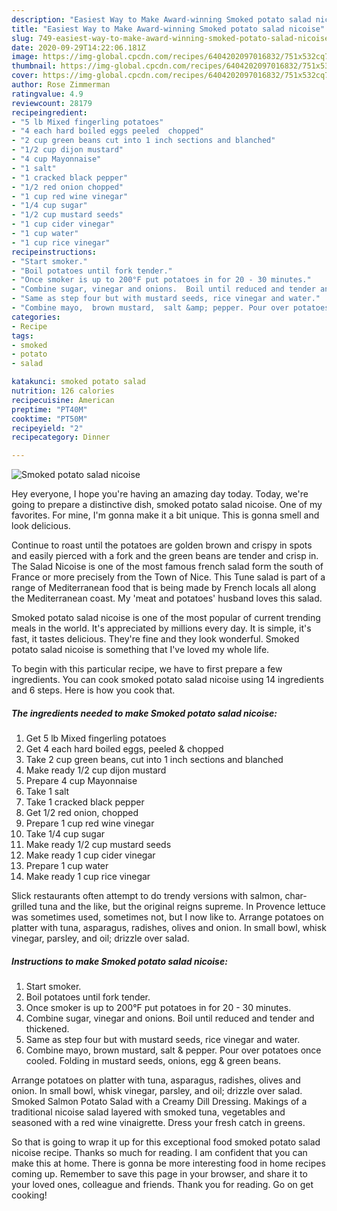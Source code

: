 ```yaml
---
description: "Easiest Way to Make Award-winning Smoked potato salad nicoise"
title: "Easiest Way to Make Award-winning Smoked potato salad nicoise"
slug: 749-easiest-way-to-make-award-winning-smoked-potato-salad-nicoise
date: 2020-09-29T14:22:06.181Z
image: https://img-global.cpcdn.com/recipes/6404202097016832/751x532cq70/smoked-potato-salad-nicoise-recipe-main-photo.jpg
thumbnail: https://img-global.cpcdn.com/recipes/6404202097016832/751x532cq70/smoked-potato-salad-nicoise-recipe-main-photo.jpg
cover: https://img-global.cpcdn.com/recipes/6404202097016832/751x532cq70/smoked-potato-salad-nicoise-recipe-main-photo.jpg
author: Rose Zimmerman
ratingvalue: 4.9
reviewcount: 28179
recipeingredient:
- "5 lb Mixed fingerling potatoes"
- "4 each hard boiled eggs peeled  chopped"
- "2 cup green beans cut into 1 inch sections and blanched"
- "1/2 cup dijon mustard"
- "4 cup Mayonnaise"
- "1 salt"
- "1 cracked black pepper"
- "1/2 red onion chopped"
- "1 cup red wine vinegar"
- "1/4 cup sugar"
- "1/2 cup mustard seeds"
- "1 cup cider vinegar"
- "1 cup water"
- "1 cup rice vinegar"
recipeinstructions:
- "Start smoker."
- "Boil potatoes until fork tender."
- "Once smoker is up to 200°F put potatoes in for 20 - 30 minutes."
- "Combine sugar, vinegar and onions.  Boil until reduced and tender and thickened."
- "Same as step four but with mustard seeds, rice vinegar and water."
- "Combine mayo,  brown mustard,  salt &amp; pepper. Pour over potatoes once cooled. Folding in mustard seeds,  onions, egg &amp; green beans."
categories:
- Recipe
tags:
- smoked
- potato
- salad

katakunci: smoked potato salad 
nutrition: 126 calories
recipecuisine: American
preptime: "PT40M"
cooktime: "PT50M"
recipeyield: "2"
recipecategory: Dinner

---
```



![Smoked potato salad nicoise](https://img-global.cpcdn.com/recipes/6404202097016832/751x532cq70/smoked-potato-salad-nicoise-recipe-main-photo.jpg)

Hey everyone, I hope you're having an amazing day today. Today, we're going to prepare a distinctive dish, smoked potato salad nicoise. One of my favorites. For mine, I'm gonna make it a bit unique. This is gonna smell and look delicious.

Continue to roast until the potatoes are golden brown and crispy in spots and easily pierced with a fork and the green beans are tender and crisp in. The Salad Nicoise is one of the most famous french salad form the south of France or more precisely from the Town of Nice. This Tune salad is part of a range of Mediterranean food that is being made by French locals all along the Mediterranean coast. My &#39;meat and potatoes&#39; husband loves this salad.

Smoked potato salad nicoise is one of the most popular of current trending meals in the world. It's appreciated by millions every day. It is simple, it's fast, it tastes delicious. They're fine and they look wonderful. Smoked potato salad nicoise is something that I've loved my whole life.


To begin with this particular recipe, we have to first prepare a few ingredients. You can cook smoked potato salad nicoise using 14 ingredients and 6 steps. Here is how you cook that.

<!--inarticleads1-->

##### The ingredients needed to make Smoked potato salad nicoise:

1. Get 5 lb Mixed fingerling potatoes
1. Get 4 each hard boiled eggs, peeled &amp; chopped
1. Take 2 cup green beans, cut into 1 inch sections and blanched
1. Make ready 1/2 cup dijon mustard
1. Prepare 4 cup Mayonnaise
1. Take 1 salt
1. Take 1 cracked black pepper
1. Get 1/2 red onion, chopped
1. Prepare 1 cup red wine vinegar
1. Take 1/4 cup sugar
1. Make ready 1/2 cup mustard seeds
1. Make ready 1 cup cider vinegar
1. Prepare 1 cup water
1. Make ready 1 cup rice vinegar


Slick restaurants often attempt to do trendy versions with salmon, char-grilled tuna and the like, but the original reigns supreme. In Provence lettuce was sometimes used, sometimes not, but I now like to. Arrange potatoes on platter with tuna, asparagus, radishes, olives and onion. In small bowl, whisk vinegar, parsley, and oil; drizzle over salad. 

<!--inarticleads2-->

##### Instructions to make Smoked potato salad nicoise:

1. Start smoker.
1. Boil potatoes until fork tender.
1. Once smoker is up to 200°F put potatoes in for 20 - 30 minutes.
1. Combine sugar, vinegar and onions.  Boil until reduced and tender and thickened.
1. Same as step four but with mustard seeds, rice vinegar and water.
1. Combine mayo,  brown mustard,  salt &amp; pepper. Pour over potatoes once cooled. Folding in mustard seeds,  onions, egg &amp; green beans.


Arrange potatoes on platter with tuna, asparagus, radishes, olives and onion. In small bowl, whisk vinegar, parsley, and oil; drizzle over salad. Smoked Salmon Potato Salad with a Creamy Dill Dressing. Makings of a traditional nicoise salad layered with smoked tuna, vegetables and seasoned with a red wine vinaigrette. Dress your fresh catch in greens. 

So that is going to wrap it up for this exceptional food smoked potato salad nicoise recipe. Thanks so much for reading. I am confident that you can make this at home. There is gonna be more interesting food in home recipes coming up. Remember to save this page in your browser, and share it to your loved ones, colleague and friends. Thank you for reading. Go on get cooking!

